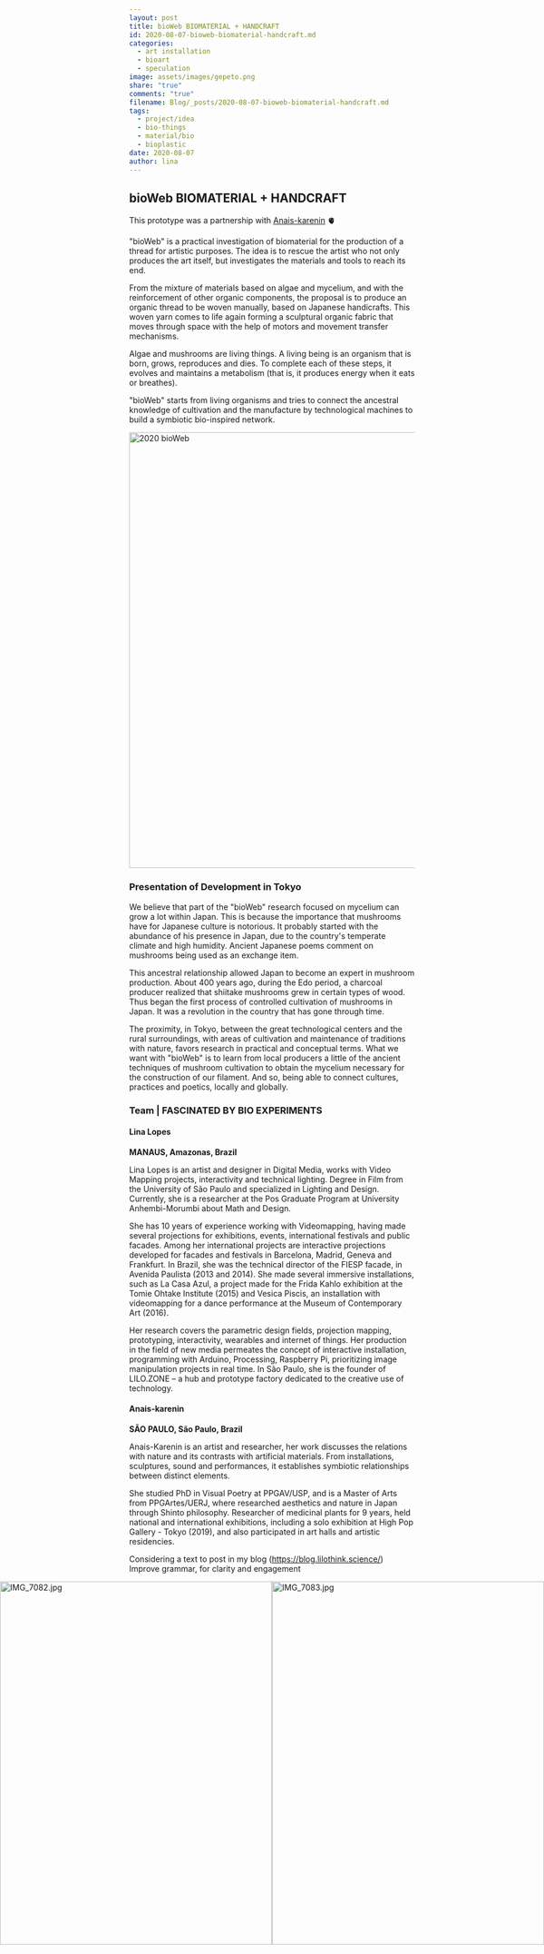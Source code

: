 ```yaml
---
layout: post
title: bioWeb BIOMATERIAL + HANDCRAFT
id: 2020-08-07-bioweb-biomaterial-handcraft.md
categories:
  - art installation
  - bioart
  - speculation
image: assets/images/gepeto.png
share: "true"
comments: "true"
filename: Blog/_posts/2020-08-07-bioweb-biomaterial-handcraft.md
tags:
  - project/idea
  - bio-things
  - material/bio
  - bioplastic
date: 2020-08-07
author: lina
---
```

## bioWeb BIOMATERIAL + HANDCRAFT

This prototype was a partnership with [Anais-karenin](https://anaiskarenin.com/) 🫀

"bioWeb" is a practical investigation of biomaterial for the production of a thread for artistic purposes. The idea is to rescue the artist who not only produces the art itself, but investigates the materials and tools to reach its end.

From the mixture of materials based on algae and mycelium, and with the reinforcement of other organic components, the proposal is to produce an organic thread to be woven manually, based on Japanese handicrafts. This woven yarn comes to life again forming a sculptural organic fabric that moves through space with the help of motors and movement transfer mechanisms.

Algae and mushrooms are living things. A living being is an organism that is born, grows, reproduces and dies. To complete each of these steps, it evolves and maintains a metabolism (that is, it produces energy when it eats or breathes).

"bioWeb" starts from living organisms and tries to connect the ancestral knowledge of cultivation and the manufacture by technological machines to build a symbiotic bio-inspired network.

<a data-flickr-embed="true" href="https://www.flickr.com/photos/200845412@N02/albums/72177720318676296" title="2020 bioWeb"><img src="https://live.staticflickr.com/65535/53848256389_6629f84c89_b.jpg" width="1024" height="768" alt="2020 bioWeb"/></a><script async src="//embedr.flickr.com/assets/client-code.js" charset="utf-8"></script>

### Presentation of Development in Tokyo

We believe that part of the "bioWeb" research focused on mycelium can grow a lot within Japan. This is because the importance that mushrooms have for Japanese culture is notorious. It probably started with the abundance of his presence in Japan, due to the country's temperate climate and high humidity. Ancient Japanese poems comment on mushrooms being used as an exchange item.

This ancestral relationship allowed Japan to become an expert in mushroom production. About 400 years ago, during the Edo period, a charcoal producer realized that shiitake mushrooms grew in certain types of wood. Thus began the first process of controlled cultivation of mushrooms in Japan. It was a revolution in the country that has gone through time.

The proximity, in Tokyo, between the great technological centers and the rural surroundings, with areas of cultivation and maintenance of traditions with nature, favors research in practical and conceptual terms. What we want with "bioWeb" is to learn from local producers a little of the ancient techniques of mushroom cultivation to obtain the mycelium necessary for the construction of our filament. And so, being able to connect cultures, practices and poetics, locally and globally.

### Team | FASCINATED BY BIO EXPERIMENTS

#### **Lina Lopes**
**MANAUS, Amazonas, Brazil**

Lina Lopes is an artist and designer in Digital Media, works with Video Mapping projects, interactivity and technical lighting. Degree in Film from the University of São Paulo and specialized in Lighting and Design. Currently, she is a researcher at the Pos Graduate Program at University Anhembi-Morumbi about Math and Design.

She has 10 years of experience working with Videomapping, having made several projections for exhibitions, events, international festivals and public facades. Among her international projects are interactive projections developed for facades and festivals in Barcelona, Madrid, Geneva and Frankfurt. In Brazil, she was the technical director of the FIESP facade, in Avenida Paulista (2013 and 2014). She made several immersive installations, such as La Casa Azul, a project made for the Frida Kahlo exhibition at the Tomie Ohtake Institute (2015) and Vesica Piscis, an installation with videomapping for a dance performance at the Museum of Contemporary Art (2016).

Her research covers the parametric design fields, projection mapping, prototyping, interactivity, wearables and internet of things. Her production in the field of new media permeates the concept of interactive installation, programming with Arduino, Processing, Raspberry Pi, prioritizing image manipulation projects in real time. In São Paulo, she is the founder of LILO.ZONE – a hub and prototype factory dedicated to the creative use of technology.

#### **Anais-karenin**
**SÃO PAULO, São Paulo, Brazil**

Anais-Karenin is an artist and researcher, her work discusses the relations with nature and its contrasts with artificial materials. From installations, sculptures, sound and performances, it establishes symbiotic relationships between distinct elements.

She studied PhD in Visual Poetry at PPGAV/USP, and is a Master of Arts from PPGArtes/UERJ, where researched aesthetics and nature in Japan through Shinto philosophy. Researcher of medicinal plants for 9 years, held national and international exhibitions, including a solo exhibition at High Pop Gallery - Tokyo (2019), and also participated in art halls and artistic residencies.




Considering a text to post in my blog (https://blog.lilothink.science/)
Improve grammar, for clarity and engagement


<div style="display: flex; justify-content: center;">
<img src="https://live.staticflickr.com/65535/53820272317_6d01b2994b_z.jpg" width="480" height="640" alt="IMG_7082.jpg" class="" />

<img src="https://live.staticflickr.com/65535/53820272422_482dd56a77_z.jpg" width="480" height="640" alt="IMG_7083.jpg"/>
</div>

